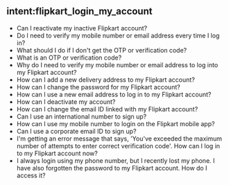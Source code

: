 ## intent:flipkart_login_my_account
 - Can I reactivate my inactive Flipkart account?
 - Do I need to verify my mobile number or email address every time I log in?
 - What should I do if I don't get the OTP or verification code?
 - What is an OTP or verification code?
 - Why do I need to verify my mobile number or email address to log into my Flipkart account?
 - How can I add a new delivery address to my Flipkart account?
 - How can I change the password for my Flipkart account?
 - How can I use a new email address to log in to my Flipkart account?
 - How can I deactivate my account?
 - How can I change the email ID linked with my Flipkart account?
 - Can I use an international number to sign up?
 - How can I use my mobile number to login on the Flipkart mobile app?
 - Can I use a corporate email ID to sign up?
 - I'm getting an error message that says, 'You've exceeded the maximum number of attempts to enter correct verification code'. How can I log in to my Flipkart account now?
 - I always login using my phone number, but I recently lost my phone. I have also forgotten the password to my Flipkart account. How do I access it?
